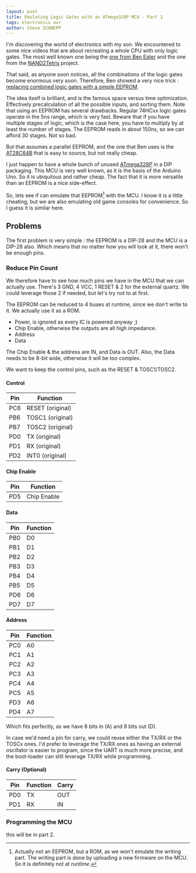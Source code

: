 ```yaml
---
layout: post
title: Emulating Logic Gates with an ATmega328P MCU - Part 1
tags: electronics avr
author: Steve SCHNEPP
---
```


I'm discovering the world of electronics with my son. We encountered to some
nice videos that are about recreating a whole CPU with only logic gates. The
most well known one being the [one from Ben
Eater](https://youtube.com/playlist?list=PLowKtXNTBypGqImE405J2565dvjafglHU)
and the one from the [NAND2Tetris](https://www.nand2tetris.org/) project.

That said, as anyone soon notices, all the combinations of the logic gates become
enormous very soon. Therefore, Ben showed a very nice trick : [replacing
combined logic gates with a simple EEPROM](https://youtu.be/BA12Z7gQ4P0).

The idea itself is brilliant, and is the famous space versus time optimization.
Effectively precalculation of all the possible inputs, and sorting them. Note
that using an EEPROM has several drawbacks. Regular 74HCxx logic gates operate
in the 5ns range, which is very fast. Beware that if you have multiple stages
of logic, which is the case here, you have to multiply by at least the number
of stages. The EEPROM reads in about 150ns, so we can afford 30 stages. Not so
bad.

But that assumes a parallel EEPROM, and the one that Ben uses is the
[AT28C64B](https://www.microchip.com/en-us/product/AT28C64B) that is easy to
source, but not really cheap.

I just happen to have a whole bunch of unused
[ATmega328P](https://www.microchip.com/en-us/product/ATmega328P) in a DIP
packaging. This MCU is very well known, as it is the basis of the Arduino Uno.
So it is ubiquitous and rather cheap. The fact that it is more versatile than
an EEPROM is a nice side-effect.

So, lets see if can emulate that EEPROM[^1] with the MCU. I know it is a little
cheating, but we are also emulating old game consoles for convenience. So I
guess it is similar here.

[^1]: Actually not an EEPROM, but a ROM, as we won't emulate the writing part. The writing part is done by uploading a new firmware on the MCU. So it is definitely not at *runtime*.

## Problems

The first problem is very simple : the EEPROM is a DIP-28 and the MCU is a DIP-28 also. Which means that no matter how you will look at it, there won't be enough pins.

### Reduce Pin Count

We therefore have to see how much pins we have in the MCU that we can actually use.
There's 3 GND, 4 VCC, 1 RESET & 2 for the external quartz. We could leverage those 2 if needed, but let's try not to at first.

The EEPROM can be reduced to 4 buses at runtime, since we don't write to it. We actually use it as a ROM.

  * Power, is ignored as every IC is powered anyway ;)
  * Chip Enable, otherwise the outputs are all high impedance.
  * Address
  * Data

The Chip Enable & the address are IN, and Data is OUT.
Also, the Data needs to be 8-bit wide, otherwise it will be too complex.

We want to keep the control pins, such as the RESET & TOSC1/TOSC2.

#### Control

Pin | Function
----|---
PC6 | RESET (original)
PB6 | TOSC1 (original)
PB7 | TOSC2 (original)
PD0 | TX (original)
PD1 | RX (original)
PD2 | INT0 (original)

#### Chip Enable

Pin | Function
----|---
PD5 | Chip Enable

#### Data

Pin | Function
----|---
PB0 | D0
PB1 | D1
PB2 | D2
PB3 | D3
PB4 | D4
PB5 | D5
PD6 | D6
PD7 | D7

#### Address

Pin | Function
----|---
PC0 | A0
PC1 | A1
PC2 | A2
PC3 | A3
PC4 | A4
PC5 | A5
PD3 | A6
PD4 | A7

Which fits perfectly, as we have 8 bits in (A) and 8 bits out (D).

In case we'd need a pin for carry, we could reuse either the TX/RX or the TOSCx
ones. I'd prefer to leverage the TX/RX ones as having an external oscillator is
easier to program, since the UART is much more precise, and the boot-loader can
still leverage TX/RX while programming.

#### Carry (Optional)

Pin | Function | Carry
----|----------|------
PD0 |    TX    | OUT
PD1 |    RX    | IN

### Programming the MCU

this will be in part 2.
